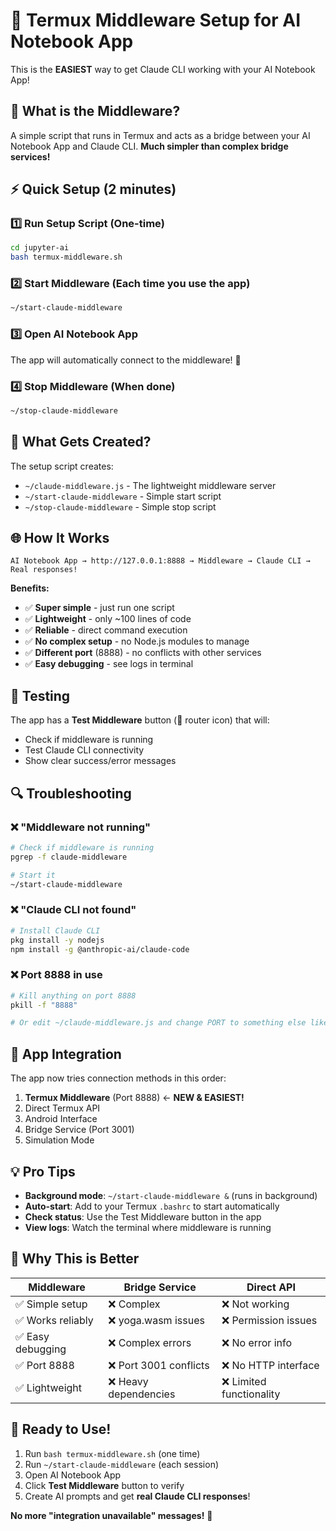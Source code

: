 # 🚀 Termux Middleware Setup for AI Notebook App

This is the **EASIEST** way to get Claude CLI working with your AI Notebook App!

## 🎯 What is the Middleware?

A simple script that runs in Termux and acts as a bridge between your AI Notebook App and Claude CLI. **Much simpler than complex bridge services!**

## ⚡ Quick Setup (2 minutes)

### 1️⃣ Run Setup Script (One-time)
```bash
cd jupyter-ai
bash termux-middleware.sh
```

### 2️⃣ Start Middleware (Each time you use the app)
```bash
~/start-claude-middleware
```

### 3️⃣ Open AI Notebook App
The app will automatically connect to the middleware! 🎉

### 4️⃣ Stop Middleware (When done)
```bash
~/stop-claude-middleware
```

## 🔧 What Gets Created?

The setup script creates:
- `~/claude-middleware.js` - The lightweight middleware server  
- `~/start-claude-middleware` - Simple start script
- `~/stop-claude-middleware` - Simple stop script

## 🌐 How It Works

```
AI Notebook App → http://127.0.0.1:8888 → Middleware → Claude CLI → Real responses!
```

**Benefits:**
- ✅ **Super simple** - just run one script
- ✅ **Lightweight** - only ~100 lines of code  
- ✅ **Reliable** - direct command execution
- ✅ **No complex setup** - no Node.js modules to manage
- ✅ **Different port** (8888) - no conflicts with other services
- ✅ **Easy debugging** - see logs in terminal

## 🧪 Testing

The app has a **Test Middleware** button (🔗 router icon) that will:
- Check if middleware is running
- Test Claude CLI connectivity  
- Show clear success/error messages

## 🔍 Troubleshooting

### ❌ "Middleware not running"
```bash
# Check if middleware is running
pgrep -f claude-middleware

# Start it
~/start-claude-middleware
```

### ❌ "Claude CLI not found"  
```bash
# Install Claude CLI
pkg install -y nodejs
npm install -g @anthropic-ai/claude-code
```

### ❌ Port 8888 in use
```bash
# Kill anything on port 8888
pkill -f "8888"

# Or edit ~/claude-middleware.js and change PORT to something else like 8889
```

## 📱 App Integration

The app now tries connection methods in this order:
1. **Termux Middleware** (Port 8888) ← **NEW & EASIEST!**
2. Direct Termux API  
3. Android Interface
4. Bridge Service (Port 3001)
5. Simulation Mode

## 💡 Pro Tips

- **Background mode**: `~/start-claude-middleware &` (runs in background)
- **Auto-start**: Add to your Termux `.bashrc` to start automatically
- **Check status**: Use the Test Middleware button in the app
- **View logs**: Watch the terminal where middleware is running

## 🎉 Why This is Better

| **Middleware** | **Bridge Service** | **Direct API** |
|----------------|-------------------|----------------|
| ✅ Simple setup | ❌ Complex | ❌ Not working |
| ✅ Works reliably | ❌ yoga.wasm issues | ❌ Permission issues |  
| ✅ Easy debugging | ❌ Complex errors | ❌ No error info |
| ✅ Port 8888 | ❌ Port 3001 conflicts | ❌ No HTTP interface |
| ✅ Lightweight | ❌ Heavy dependencies | ❌ Limited functionality |

## 🚀 Ready to Use!

1. Run `bash termux-middleware.sh` (one time)
2. Run `~/start-claude-middleware` (each session)
3. Open AI Notebook App  
4. Click **Test Middleware** button to verify
5. Create AI prompts and get **real Claude CLI responses**! 

**No more "integration unavailable" messages!** 🎯